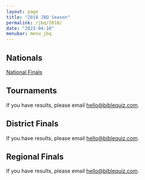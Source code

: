 ```yaml
---
layout: page
title: "2018 JBQ Season"
permalink: /jbq/2018/
date: "2023-04-10"
menubar: menu_jbq
---
```


## Nationals
<a href="{% link _pages/jbq/2018/nationals.md %}" class="button is-primary">National Finals</a>

## Tournaments
If you have results, please email <hello@biblequiz.com>.

## District Finals
If you have results, please email <hello@biblequiz.com>.

## Regional Finals
If you have results, please email <hello@biblequiz.com>.

